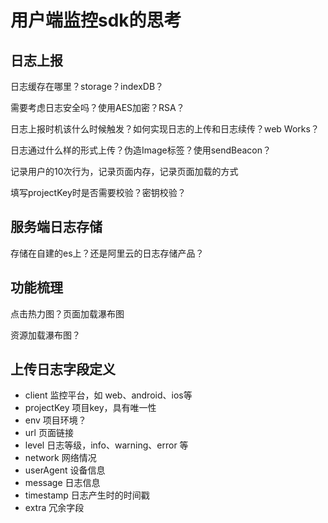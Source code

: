 # 用户端监控sdk的思考

## 日志上报

日志缓存在哪里？storage？indexDB？

需要考虑日志安全吗？使用AES加密？RSA？

日志上报时机该什么时候触发？如何实现日志的上传和日志续传？web Works？

日志通过什么样的形式上传？伪造Image标签？使用sendBeacon？

记录用户的10次行为，记录页面内存，记录页面加载的方式

填写projectKey时是否需要校验？密钥校验？

## 服务端日志存储

存储在自建的es上？还是阿里云的日志存储产品？

## 功能梳理

点击热力图？页面加载瀑布图

资源加载瀑布图？

## 上传日志字段定义

- client 监控平台，如 web、android、ios等
- projectKey 项目key，具有唯一性
- env 项目环境？
- url 页面链接
- level 日志等级，info、warning、error 等
- network 网络情况
- userAgent 设备信息
- message 日志信息
- timestamp 日志产生时的时间戳
- extra 冗余字段


